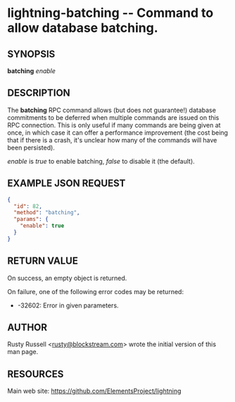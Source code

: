 lightning-batching -- Command to allow database batching.
=========================================================

SYNOPSIS
--------

**batching** *enable*

DESCRIPTION
-----------

The **batching** RPC command allows (but does not guarantee!) database
commitments to be deferred when multiple commands are issued on this RPC
connection.  This is only useful if many commands are being given at once, in
which case it can offer a performance improvement (the cost being that if
there is a crash, it's unclear how many of the commands will have been
persisted).

*enable* is *true* to enable batching, *false* to disable it (the
default).

EXAMPLE JSON REQUEST
--------------------
```json
{
  "id": 82,
  "method": "batching",
  "params": {
    "enable": true
  }
}
```

RETURN VALUE
------------

[comment]: # (GENERATE-FROM-SCHEMA-START)
On success, an empty object is returned.

[comment]: # (GENERATE-FROM-SCHEMA-END)

On failure, one of the following error codes may be returned:

- -32602: Error in given parameters.

AUTHOR
------

Rusty Russell <<rusty@blockstream.com>> wrote the initial version of this man page.

RESOURCES
---------

Main web site: <https://github.com/ElementsProject/lightning>

[comment]: # ( SHA256STAMP:b0793c2fa864b0ce3bc6f1618135f28ac551dfd1b8a0127caac73fd948e62d9d)
